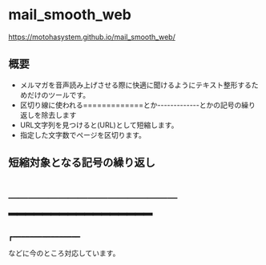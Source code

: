 # mail_smooth_web
https://motohasystem.github.io/mail_smooth_web/

## 概要
- メルマガを音声読み上げさせる際に快適に聞けるようにテキスト整形するためだけのツールです。
- 区切り線に使われる=============とか-------------とかの記号の繰り返しを除去します
- URL文字列を見つけると(URL)として短縮します。
- 指定した文字数でページを区切ります。


## 短縮対象となる記号の繰り返し

 ─────────────────
 ━━━━━━━━━━━━━━━━━
 ==================================
 ┏━━━━━━━━━━━━━━━━

などに今のところ対応しています。


